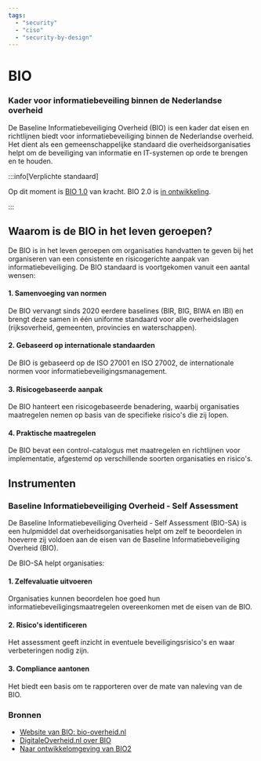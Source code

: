 ```yaml
---
tags:
  - "security"
  - "ciso"
  - "security-by-design"
---
```


# BIO

### Kader voor informatiebeveiling binnen de Nederlandse overheid

De Baseline Informatiebeveiliging Overheid (BIO) is een kader dat eisen en richtlijnen biedt voor informatiebeveiliging binnen de Nederlandse overheid. Het dient als een gemeenschappelijke standaard die overheidsorganisaties helpt om de beveiliging van informatie en IT-systemen op orde te brengen en te houden.

:::info[Verplichte standaard]

Op dit moment is [BIO 1.0](https://bio-overheid.nl/media/13kduqsi/bio-versie-104zv_def.pdf) van kracht. BIO 2.0 is [in ontwikkeling](https://minbzk.github.io/Baseline-Informatiebeveiliging-Overheid/).

:::

## Waarom is de BIO in het leven geroepen?

De BIO is in het leven geroepen om organisaties handvatten te geven bij het organiseren van een consistente en risicogerichte aanpak van informatiebeveiliging. De BIO standaard is voortgekomen vanuit een aantal wensen:

#### 1. Samenvoeging van normen

De BIO vervangt sinds 2020 eerdere baselines (BIR, BIG, BIWA en IBI) en brengt deze samen in één uniforme standaard voor alle overheidslagen (rijksoverheid, gemeenten, provincies en waterschappen).

#### 2. Gebaseerd op internationale standaarden

De BIO is gebaseerd op de ISO 27001 en ISO 27002, de internationale normen voor informatiebeveiligingsmanagement.

#### 3. Risicogebaseerde aanpak

De BIO hanteert een risicogebaseerde benadering, waarbij organisaties maatregelen nemen op basis van de specifieke risico's die zij lopen.

#### 4. Praktische maatregelen

De BIO bevat een control-catalogus met maatregelen en richtlijnen voor implementatie, afgestemd op verschillende soorten organisaties en risico's.

## Instrumenten

### Baseline Informatiebeveiliging Overheid - Self Assessment

De Baseline Informatiebeveiliging Overheid - Self Assessment (BIO-SA) is een hulpmiddel dat overheidsorganisaties helpt om zelf te beoordelen in hoeverre zij voldoen aan de eisen van de Baseline Informatiebeveiliging Overheid (BIO).

De BIO-SA helpt organisaties:

#### 1. Zelfevaluatie uitvoeren

Organisaties kunnen beoordelen hoe goed hun informatiebeveiligingsmaatregelen overeenkomen met de eisen van de BIO.

#### 2. Risico's identificeren

Het assessment geeft inzicht in eventuele beveiligingsrisico's en waar verbeteringen nodig zijn.

#### 3. Compliance aantonen

Het biedt een basis om te rapporteren over de mate van naleving van de BIO.

### Bronnen

- [Website van BIO: bio-overheid.nl](https://www.bio-overheid.nl/)
- [DigitaleOverheid.nl over BIO](https://www.digitaleoverheid.nl/overzicht-van-alle-onderwerpen/cybersecurity/bio-en-ensia/baseline-informatiebeveiliging-overheid/)
- [Naar ontwikkelomgeving van BIO2](https://minbzk.github.io/Baseline-Informatiebeveiliging-Overheid/)
